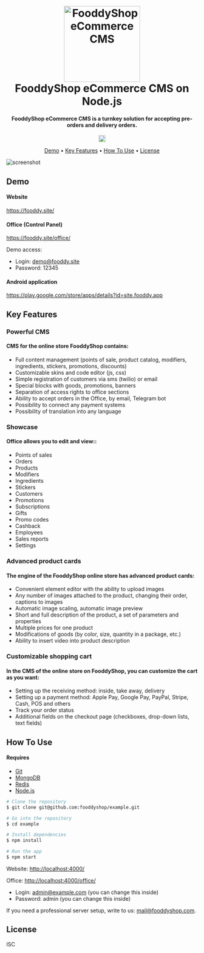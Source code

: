 <h1 align="center">
  <br>
  <a href="https://fooddyshop.com"><img src="https://raw.githubusercontent.com/fooddyshop/backend/main/icon.png" alt="FooddyShop eCommerce CMS" width="200"></a>
  <br>
  FooddyShop eCommerce CMS on Node.js
  <br>
</h1>

<h4 align="center">FooddyShop eCommerce CMS is a turnkey solution for accepting pre-orders and delivery orders.</h4>

<p align="center">
  <a href="https://badge.fury.io/js/%40fooddyshop%2Fbackend"><img src="https://badge.fury.io/js/%40fooddyshop%2Fbackend.svg" alt="npm version" height="18"></a>
</p>

<p align="center">
  <a href="#demo">Demo</a> •
  <a href="#key-features">Key Features</a> •
  <a href="#how-to-use">How To Use</a> •
  <a href="#license">License</a>
</p>

![screenshot](https://raw.githubusercontent.com/fooddyshop/backend/main/site.gif)

## Demo

#### Website

<https://fooddy.site/>

#### Office (Control Panel)

<https://fooddy.site/office/>

Demo access:
* Login: demo@fooddy.site
* Password: 12345

#### Android application

<https://play.google.com/store/apps/details?id=site.fooddy.app>

## Key Features

### Powerful CMS

#### CMS for the online store FooddyShop contains:

* Full content management (points of sale, product catalog, modifiers, ingredients, stickers, promotions, discounts)
* Customizable skins and code editor (js, css)
* Simple registration of customers via sms (twilio) or email
* Special blocks with goods, promotions, banners
* Separation of access rights to office sections
* Ability to accept orders in the Office, by email, Telegram bot
* Possibility to connect any payment systems
* Possibility of translation into any language

### Showcase

#### Office allows you to edit and view::

* Points of sales
* Orders
* Products
* Modifiers
* Ingredients
* Stickers
* Customers
* Promotions
* Subscriptions
* Gifts
* Promo codes
* Cashback
* Employees
* Sales reports
* Settings

### Advanced product cards

#### The engine of the FooddyShop online store has advanced product cards:

* Convenient element editor with the ability to upload images
* Any number of images attached to the product, changing their order, captions to images
* Automatic image scaling, automatic image preview
* Short and full description of the product, a set of parameters and properties
* Multiple prices for one product
* Modifications of goods (by color, size, quantity in a package, etc.)
* Ability to insert video into product description
  
### Customizable shopping cart

#### In the CMS of the online store on FooddyShop, you can customize the cart as you want:

* Setting up the receiving method: inside, take away, delivery
* Setting up a payment method: Apple Pay, Google Pay, PayPal, Stripe, Cash, POS and others
* Track your order status
* Additional fields on the checkout page (checkboxes, drop-down lists, text fields)

## How To Use

#### Requires

* [Git](https://git-scm.com)
* [MongoDB](https://docs.mongodb.com/v5.0/installation/)
* [Redis](https://redis.io/topics/quickstart)
* [Node.js](https://nodejs.org/en/download/)

```bash
# Clone the repository
$ git clone git@github.com:fooddyshop/example.git

# Go into the repository
$ cd example

# Install dependencies
$ npm install

# Run the app
$ npm start
```

Website: <http://localhost:4000/>

Office: <http://localhost:4000/office/>
* Login: admin@example.com (you can change this inside)
* Password: admin (you can change this inside)

If you need a professional server setup, write to us: <mail@fooddyshop.com>.

## License

ISC
